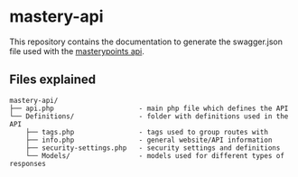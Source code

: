 mastery-api
====
This repository contains the documentation to generate the swagger.json file used with the [masterypoints api](https://www.masterypoints.com/api).


## Files explained
```
mastery-api/
├── api.php                     - main php file which defines the API
└── Definitions/                - folder with definitions used in the API
    ├── tags.php                - tags used to group routes with
    ├── info.php                - general website/API information
    ├── security-settings.php   - security settings and definitions
    └── Models/                 - models used for different types of responses

```
